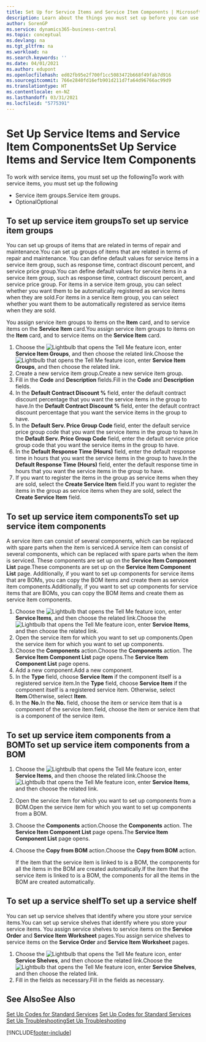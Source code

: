 ```yaml
---
title: Set Up for Service Items and Service Item Components | Microsoft Docs
description: Learn about the things you must set up before you can use service items, including default values such as response time, contract discount percent, and service price group.
author: SorenGP
ms.service: dynamics365-business-central
ms.topic: conceptual
ms.devlang: na
ms.tgt_pltfrm: na
ms.workload: na
ms.search.keywords: ''
ms.date: 04/01/2021
ms.author: edupont
ms.openlocfilehash: ed02fb95e2f700f1cc5083472b668f49fab7d916
ms.sourcegitcommit: 766e2840fd16efb901d211d7fa64d96766ac99d9
ms.translationtype: HT
ms.contentlocale: en-NZ
ms.lasthandoff: 03/31/2021
ms.locfileid: "5775391"
---
```

# <a name="set-up-service-items-and-service-item-components"></a><span data-ttu-id="5a733-103">Set Up Service Items and Service Item Components</span><span class="sxs-lookup"><span data-stu-id="5a733-103">Set Up Service Items and Service Item Components</span></span>
<span data-ttu-id="5a733-104">To work with service items, you must set up the following</span><span class="sxs-lookup"><span data-stu-id="5a733-104">To work with service items, you must set up the following</span></span>

* <span data-ttu-id="5a733-105">Service item groups.</span><span class="sxs-lookup"><span data-stu-id="5a733-105">Service item groups.</span></span>
* <span data-ttu-id="5a733-106">Optional</span><span class="sxs-lookup"><span data-stu-id="5a733-106">Optional</span></span>

## <a name="to-set-up-service-item-groups"></a><span data-ttu-id="5a733-107">To set up service item groups</span><span class="sxs-lookup"><span data-stu-id="5a733-107">To set up service item groups</span></span>
<span data-ttu-id="5a733-108">You can set up groups of items that are related in terms of repair and maintenance.</span><span class="sxs-lookup"><span data-stu-id="5a733-108">You can set up groups of items that are related in terms of repair and maintenance.</span></span> <span data-ttu-id="5a733-109">You can define default values for service items in a service item group, such as response time, contract discount percent, and service price group.</span><span class="sxs-lookup"><span data-stu-id="5a733-109">You can define default values for service items in a service item group, such as response time, contract discount percent, and service price group.</span></span> <span data-ttu-id="5a733-110">For items in a service item group, you can select whether you want them to be automatically registered as service items when they are sold.</span><span class="sxs-lookup"><span data-stu-id="5a733-110">For items in a service item group, you can select whether you want them to be automatically registered as service items when they are sold.</span></span>  

<span data-ttu-id="5a733-111">You assign service item groups to items on the **Item** card, and to service items on the **Service Item** card.</span><span class="sxs-lookup"><span data-stu-id="5a733-111">You assign service item groups to items on the **Item** card, and to service items on the **Service Item** card.</span></span>  

1. <span data-ttu-id="5a733-112">Choose the ![Lightbulb that opens the Tell Me feature](media/ui-search/search_small.png "Tell me what you want to do") icon, enter **Service Item Groups**, and then choose the related link.</span><span class="sxs-lookup"><span data-stu-id="5a733-112">Choose the ![Lightbulb that opens the Tell Me feature](media/ui-search/search_small.png "Tell me what you want to do") icon, enter **Service Item Groups**, and then choose the related link.</span></span>  
2. <span data-ttu-id="5a733-113">Create a new service item group.</span><span class="sxs-lookup"><span data-stu-id="5a733-113">Create a new service item group.</span></span>  
3. <span data-ttu-id="5a733-114">Fill in the **Code** and **Description** fields.</span><span class="sxs-lookup"><span data-stu-id="5a733-114">Fill in the **Code** and **Description** fields.</span></span>  
4. <span data-ttu-id="5a733-115">In the **Default Contract Discount %** field, enter the default contract discount percentage that you want the service items in the group to have.</span><span class="sxs-lookup"><span data-stu-id="5a733-115">In the **Default Contract Discount %** field, enter the default contract discount percentage that you want the service items in the group to have.</span></span>  
5. <span data-ttu-id="5a733-116">In the **Default Serv. Price Group Code** field, enter the default service price group code that you want the service items in the group to have.</span><span class="sxs-lookup"><span data-stu-id="5a733-116">In the **Default Serv. Price Group Code** field, enter the default service price group code that you want the service items in the group to have.</span></span>  
6. <span data-ttu-id="5a733-117">In the **Default Response Time (Hours)** field, enter the default response time in hours that you want the service items in the group to have.</span><span class="sxs-lookup"><span data-stu-id="5a733-117">In the **Default Response Time (Hours)** field, enter the default response time in hours that you want the service items in the group to have.</span></span>  
7. <span data-ttu-id="5a733-118">If you want to register the items in the group as service items when they are sold, select the **Create Service Item** field.</span><span class="sxs-lookup"><span data-stu-id="5a733-118">If you want to register the items in the group as service items when they are sold, select the **Create Service Item** field.</span></span>  

## <a name="to-set-up-service-item-components"></a><span data-ttu-id="5a733-119">To set up service item components</span><span class="sxs-lookup"><span data-stu-id="5a733-119">To set up service item components</span></span>
<span data-ttu-id="5a733-120">A service item can consist of several components, which can be replaced with spare parts when the item is serviced.</span><span class="sxs-lookup"><span data-stu-id="5a733-120">A service item can consist of several components, which can be replaced with spare parts when the item is serviced.</span></span> <span data-ttu-id="5a733-121">These components are set up on the **Service Item Component List** page.</span><span class="sxs-lookup"><span data-stu-id="5a733-121">These components are set up on the **Service Item Component List** page.</span></span> <span data-ttu-id="5a733-122">Additionally, if you want to set up components for service items that are BOMs, you can copy the BOM items and create them as service item components.</span><span class="sxs-lookup"><span data-stu-id="5a733-122">Additionally, if you want to set up components for service items that are BOMs, you can copy the BOM items and create them as service item components.</span></span>

1. <span data-ttu-id="5a733-123">Choose the ![Lightbulb that opens the Tell Me feature](media/ui-search/search_small.png "Tell me what you want to do") icon, enter **Service Items**, and then choose the related link.</span><span class="sxs-lookup"><span data-stu-id="5a733-123">Choose the ![Lightbulb that opens the Tell Me feature](media/ui-search/search_small.png "Tell me what you want to do") icon, enter **Service Items**, and then choose the related link.</span></span>
2. <span data-ttu-id="5a733-124">Open the service item for which you want to set up components.</span><span class="sxs-lookup"><span data-stu-id="5a733-124">Open the service item for which you want to set up components.</span></span>  
3. <span data-ttu-id="5a733-125">Choose the **Components** action.</span><span class="sxs-lookup"><span data-stu-id="5a733-125">Choose the **Components** action.</span></span> <span data-ttu-id="5a733-126">The **Service Item Component List** page opens.</span><span class="sxs-lookup"><span data-stu-id="5a733-126">The **Service Item Component List** page opens.</span></span>  
4. <span data-ttu-id="5a733-127">Add a new component.</span><span class="sxs-lookup"><span data-stu-id="5a733-127">Add a new component.</span></span>  
5. <span data-ttu-id="5a733-128">In the **Type** field, choose **Service Item** if the component itself is a registered service item.</span><span class="sxs-lookup"><span data-stu-id="5a733-128">In the **Type** field, choose **Service Item** if the component itself is a registered service item.</span></span> <span data-ttu-id="5a733-129">Otherwise, select **Item**.</span><span class="sxs-lookup"><span data-stu-id="5a733-129">Otherwise, select **Item**.</span></span>  
6. <span data-ttu-id="5a733-130">In the **No.**</span><span class="sxs-lookup"><span data-stu-id="5a733-130">In the **No.**</span></span> <span data-ttu-id="5a733-131">field, choose the item or service item that is a component of the service item.</span><span class="sxs-lookup"><span data-stu-id="5a733-131">field, choose the item or service item that is a component of the service item.</span></span>  

## <a name="to-set-up-service-item-components-from-a-bom"></a><span data-ttu-id="5a733-132">To set up service item components from a BOM</span><span class="sxs-lookup"><span data-stu-id="5a733-132">To set up service item components from a BOM</span></span>
1.  <span data-ttu-id="5a733-133">Choose the ![Lightbulb that opens the Tell Me feature](media/ui-search/search_small.png "Tell me what you want to do") icon, enter **Service Items**, and then choose the related link.</span><span class="sxs-lookup"><span data-stu-id="5a733-133">Choose the ![Lightbulb that opens the Tell Me feature](media/ui-search/search_small.png "Tell me what you want to do") icon, enter **Service Items**, and then choose the related link.</span></span>  
2. <span data-ttu-id="5a733-134">Open the service item for which you want to set up components from a BOM.</span><span class="sxs-lookup"><span data-stu-id="5a733-134">Open the service item for which you want to set up components from a BOM.</span></span>  
3. <span data-ttu-id="5a733-135">Choose the **Components** action.</span><span class="sxs-lookup"><span data-stu-id="5a733-135">Choose the **Components** action.</span></span> <span data-ttu-id="5a733-136">The **Service Item Component List** page opens.</span><span class="sxs-lookup"><span data-stu-id="5a733-136">The **Service Item Component List** page opens.</span></span>  
4. <span data-ttu-id="5a733-137">Choose the **Copy from BOM** action.</span><span class="sxs-lookup"><span data-stu-id="5a733-137">Choose the **Copy from BOM** action.</span></span>  

    <span data-ttu-id="5a733-138">If the item that the service item is linked to is a BOM, the components for all the items in the BOM are created automatically.</span><span class="sxs-lookup"><span data-stu-id="5a733-138">If the item that the service item is linked to is a BOM, the components for all the items in the BOM are created automatically.</span></span>  

## <a name="to-set-up-a-service-shelf"></a><span data-ttu-id="5a733-139">To set up a service shelf</span><span class="sxs-lookup"><span data-stu-id="5a733-139">To set up a service shelf</span></span>
<span data-ttu-id="5a733-140">You can set up service shelves that identify where you store your service items.</span><span class="sxs-lookup"><span data-stu-id="5a733-140">You can set up service shelves that identify where you store your service items.</span></span> <span data-ttu-id="5a733-141">You assign service shelves to service items on the **Service Order** and **Service Item Worksheet** pages.</span><span class="sxs-lookup"><span data-stu-id="5a733-141">You assign service shelves to service items on the **Service Order** and **Service Item Worksheet** pages.</span></span>  

1. <span data-ttu-id="5a733-142">Choose the ![Lightbulb that opens the Tell Me feature](media/ui-search/search_small.png "Tell me what you want to do") icon, enter **Service Shelves**, and then choose the related link.</span><span class="sxs-lookup"><span data-stu-id="5a733-142">Choose the ![Lightbulb that opens the Tell Me feature](media/ui-search/search_small.png "Tell me what you want to do") icon, enter **Service Shelves**, and then choose the related link.</span></span>
2. <span data-ttu-id="5a733-143">Fill in the fields as necessary.</span><span class="sxs-lookup"><span data-stu-id="5a733-143">Fill in the fields as necessary.</span></span>

## <a name="see-also"></a><span data-ttu-id="5a733-144">See Also</span><span class="sxs-lookup"><span data-stu-id="5a733-144">See Also</span></span>
<span data-ttu-id="5a733-145">[Set Up Codes for Standard Services](service-how-setup-service-coding.md) </span><span class="sxs-lookup"><span data-stu-id="5a733-145">[Set Up Codes for Standard Services](service-how-setup-service-coding.md) </span></span>  
[<span data-ttu-id="5a733-146">Set Up Troubleshooting</span><span class="sxs-lookup"><span data-stu-id="5a733-146">Set Up Troubleshooting</span></span>](service-how-setup-troubleshooting.md)


[!INCLUDE[footer-include](includes/footer-banner.md)]